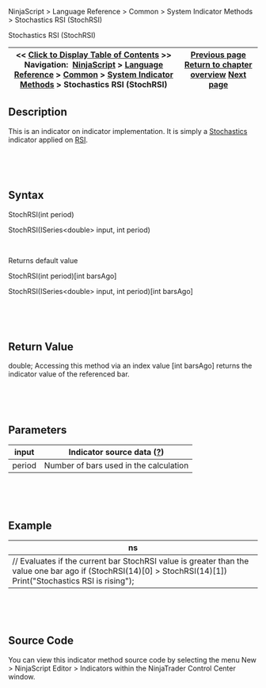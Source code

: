 ﻿


NinjaScript \> Language Reference \> Common \> System Indicator Methods \> Stochastics RSI (StochRSI)






















Stochastics RSI (StochRSI)







| \<\< [Click to Display Table of Contents](stochastics_rsi_stochrsi.md) \>\> **Navigation:**     [NinjaScript](ninjascript-1.md) \> [Language Reference](language_reference_wip-1.md) \> [Common](common-1.md) \> [System Indicator Methods](indicators-1.md) \> Stochastics RSI (StochRSI) | [Previous page](stochastics_fast-1.md) [Return to chapter overview](indicators-1.md) [Next page](summation_sum-1.md) |
| --- | --- |











## Description


This is an indicator on indicator implementation. It is simply a [Stochastics](stochastics-1.md) indicator applied on [RSI](relative_strength_index_rsi-1.md).


 


 


## Syntax


StochRSI(int period)  

StochRSI(ISeries\<double\> input, int period)


 


Returns default value  

StochRSI(int period)\[int barsAgo]  

StochRSI(ISeries\<double\> input, int period)\[int barsAgo]


 


 


## Return Value


double; Accessing this method via an index value \[int barsAgo] returns the indicator value of the referenced bar.


 


 


## Parameters




| input | Indicator source data ([?](valid_input_data_for_indicator-1.md)) |
| --- | --- |
| period | Number of bars used in the calculation |



 


 


## Example




| ns |
| --- |
| // Evaluates if the current bar StochRSI value is greater than the value one bar ago if (StochRSI(14)\[0] \> StochRSI(14)\[1])    Print("Stochastics RSI is rising"); |



 


 


## Source Code


You can view this indicator method source code by selecting the menu New \> NinjaScript Editor \> Indicators within the NinjaTrader Control Center window.








